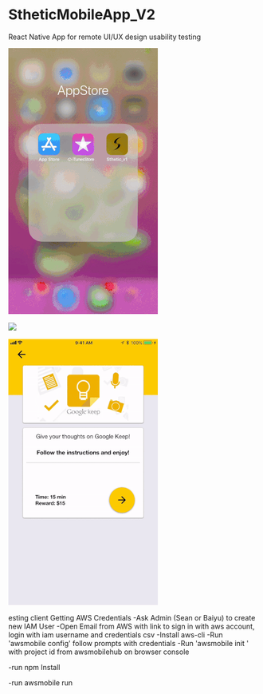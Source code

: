 # StheticMobileApp_V2
React Native App for remote UI/UX design usability testing

![](stheticLogin.gif)

![](stheticHomepage.gif)

![](stheticTesting.gif)



esting client
Getting AWS Credentials -Ask Admin (Sean or Baiyu) to create new IAM User -Open Email from AWS with link to sign in with aws account, login with iam username and credentials csv -Install aws-cli -Run 'awsmobile config' follow prompts with credentials -Run 'awsmobile init ' with project id from awsmobilehub on browser console

-run npm Install

-run awsmobile run
